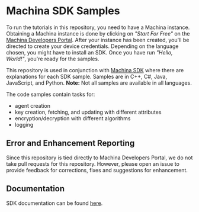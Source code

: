 # Machina SDK Samples
To run the tutorials in this repository, you need to have a Machina instance. Obtaining a Machina instance is done by clicking on *"Start For Free"* on the [Machina Developers Portal](https://ionic.com/developers). After your instance has been created, you'll be directed to create your device credentials. Depending on the language chosen, you might have to install an SDK.  Once you have run *"Hello, World!"*, you're ready for the samples.

This repository is used in conjunction with [Machina SDK](https://dev.ionic.com/sdk/features) where there are explanations for each SDK sample. 
Samples are in C++, C#, Java, JavaScript, and Python.  **Note:** Not all samples are available in all languages.

The code samples contain tasks for:

* agent creation
* key creation, fetching, and updating with different attributes
* encryption/decryption with different algorithms
* logging

## Error and Enhancement Reporting
Since this repository is tied directly to Machina Developers Portal, we do not take pull requests for this repository. However, please open an issue to provide feedback for corrections, fixes and suggestions for enhancement.

## Documentation

SDK documentation can be found [here](https://dev.ionic.com/sdk/docs).
